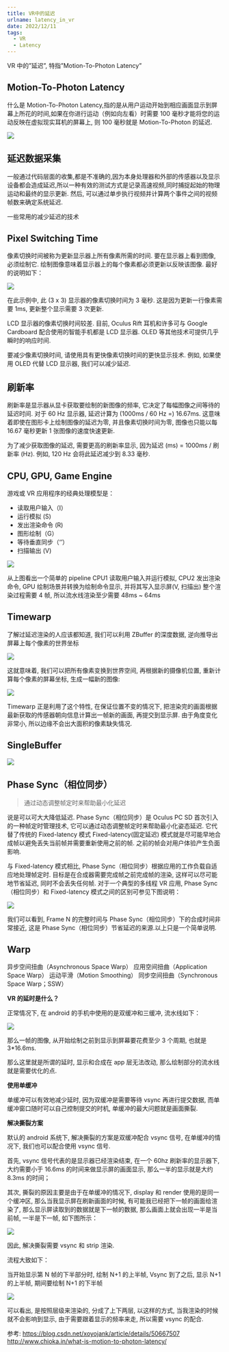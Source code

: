 ```yaml
---
title: VR中的延迟
urlname: latency_in_vr
date: 2022/12/11
tags:
  - VR
  - Latency
---
```


VR 中的”延迟”, 特指”Motion-To-Photon Latency”

## Motion-To-Photon Latency

什么是 Motion-To-Photon Latency,指的是从用户运动开始到相应画面显示到屏幕上所花的时间,如果在你进行运动（例如向左看）时需要 100 毫秒才能将您的运动反映在虚拟现实耳机的屏幕上, 则 100 毫秒就是 Motion-To-Photon 的延迟.

![](https://raw.githubusercontent.com/mikaelzero/ImageSource/main/uPic/ejkyya.jpg)

## 延迟数据采集

一般通过代码层面的收集,都是不准确的,因为本身处理器和外部的传感器以及显示设备都会造成延迟,所以一种有效的测试方式是记录高速视频,同时捕捉起始的物理运动和最终的显示更新. 然后, 可以通过单步执行视频并计算两个事件之间的视频帧数来确定系统延迟.

一些常用的减少延迟的技术

## Pixel Switching Time

像素切换时间被称为更新显示器上所有像素所需的时间. 要在显示器上看到图像, 必须绘制它. 绘制图像意味着显示器上的每个像素都必须更新以反映该图像. 最好的说明如下：

![](https://raw.githubusercontent.com/mikaelzero/ImageSource/main/uPic/k5eQkl.jpg)

在此示例中, 此 (3 x 3) 显示器的像素切换时间为 3 毫秒. 这是因为更新一行像素需要 1ms, 更新整个显示需要 3 次更新.

LCD 显示器的像素切换时间较差. 目前, Oculus Rift 耳机和许多可与 Google Cardboard 配合使用的智能手机都是 LCD 显示器. OLED 等其他技术可提供几乎瞬时的响应时间.

要减少像素切换时间, 请使用具有更快像素切换时间的更快显示技术. 例如, 如果使用 OLED 代替 LCD 显示器, 我们可以减少延迟.

## 刷新率

刷新率是显示器从显卡获取要绘制的新图像的频率, 它决定了每幅图像之间等待的延迟时间. 对于 60 Hz 显示器, 延迟计算为 (1000ms / 60 Hz =) 16.67ms. 这意味着即使在图形卡上绘制图像的延迟为零, 并且像素切换时间为零, 图像也只能以每 16.67 毫秒更新 1 张图像的速度快速更新.

为了减少获取图像的延迟, 需要更高的刷新率显示, 因为延迟 (ms) = 1000ms / 刷新率 (Hz). 例如, 120 Hz 会将此延迟减少到 8.33 毫秒.

## CPU, GPU, Game Engine

游戏或 VR 应用程序的经典处理模型是：

- 读取用户输入（I）
- 运行模拟 (S)
- 发出渲染命令 (R)
- 图形绘制（G）
- 等待垂直同步（‘’）
- 扫描输出 (V)

![](https://raw.githubusercontent.com/mikaelzero/ImageSource/main/uPic/Ytxpxh.jpg)

从上图看出一个简单的 pipeline
CPU1 读取用户输入并运行模拟, CPU2 发出渲染命令, GPU 绘制场景并转换为绘制命令显示, 并将其写入显示屏(V, 扫描出)
整个渲染过程需要 4 帧, 所以流水线渲染至少需要 48ms ~ 64ms

## Timewarp

了解过延迟渲染的人应该都知道, 我们可以利用 ZBuffer 的深度数据, 逆向推导出屏幕上每个像素的世界坐标

![](https://raw.githubusercontent.com/mikaelzero/ImageSource/main/uPic/bL3aO8.jpg)

这就意味着, 我们可以把所有像素变换到世界空间, 再根据新的摄像机位置, 重新计算每个像素的屏幕坐标, 生成一幅新的图像:

![](https://raw.githubusercontent.com/mikaelzero/ImageSource/main/uPic/8A45wp.jpg)

Timewarp 正是利用了这个特性, 在保证位置不变的情况下, 把渲染完的画面根据最新获取的传感器朝向信息计算出一帧新的画面, 再提交到显示屏. 由于角度变化非常小, 所以边缘不会出大面积的像素缺失情况.

## SingleBuffer

![](https://raw.githubusercontent.com/mikaelzero/ImageSource/main/uPic/CAbIiH.jpg)

## Phase Sync（相位同步）

> 通过动态调整帧定时来帮助最小化延迟

说是可以可大大降低延迟.
Phase Sync（相位同步）是 Oculus PC SD 首次引入的一种帧定时管理技术, 它可以通过动态调整帧定时来帮助最小化姿态延迟. 它代替了传统的 Fixed-latency 模式
Fixed-latency(固定延迟) 模式就是尽可能早地合成帧以避免丢失当前帧并需要重新使用之前的帧. 之前的帧会对用户体验产生负面影响.

与 Fixed-latency 模式相比, Phase Sync（相位同步）根据应用的工作负载自适应地处理帧定时. 目标是在合成器需要完成帧之前完成帧的渲染, 这样可以尽可能地节省延迟, 同时不会丢失任何帧. 对于一个典型的多线程 VR 应用, Phase Sync（相位同步）和 Fixed-latency 模式之间的区别可参见下图说明：

![](https://raw.githubusercontent.com/mikaelzero/ImageSource/main/uPic/v6z3In.jpg)

我们可以看到, Frame N 的完整时间与 Phase Sync（相位同步）下的合成时间非常接近, 这是 Phase Sync（相位同步）节省延迟的来源.以上只是一个简单说明.

## Warp

异步空间扭曲（Asynchronous Space Warp）
应用空间扭曲（Application Space Warp）
运动平滑（Motion Smoothing）
同步空间扭曲（Synchronous Space Warp；SSW）

**VR 的延时是什么？**

正常情况下, 在 android 的手机中使用的是双缓冲和三缓冲, 流水线如下：

![](https://raw.githubusercontent.com/mikaelzero/ImageSource/main/202211031426433.jpg)

那么一帧的图像, 从开始绘制之前到显示到屏幕要花费至少 3 个周期, 也就是 3\*16.6ms.

那么这里就是所谓的延时, 显示和合成在 app 层无法改动, 那么绘制部分的流水线就是需要优化的点.

**使用单缓冲**

单缓冲可以有效地减少延时, 因为双缓冲是需要等待 vsync 再进行提交数据, 而单缓冲窗口随时可以自己控制提交的时机, 单缓冲的最大问题就是画面撕裂.

**解决撕裂方案**

默认的 android 系统下, 解决撕裂的方案是双缓冲配合 vsync 信号, 在单缓冲的情况下, 我们也可以配合使用 vsync 信号.

首先, vsync 信号代表的是显示器已经渲染结束, 在一个 60hz 刷新率的显示器下, 大约需要小于 16.6ms 的时间来做显示屏的画面显示, 那么一半的显示就是大约 8.3ms 的时间；

其次, 撕裂的原因主要是由于在单缓冲的情况下, display 和 render 使用的是同一个缓冲区, 那么当我显示屏在刷新画面的时候, 有可能我已经把下一帧的画面给渲染了, 那么显示屏读取到的数据就是下一帧的数据, 那么画面上就会出现一半是当前帧, 一半是下一帧, 如下图所示：

![](https://raw.githubusercontent.com/mikaelzero/ImageSource/main/202211031426230.jpg)

因此, 解决撕裂需要 vsync 和 strip 渲染.

流程大致如下：

当开始显示第 N 帧的下半部分时, 绘制 N+1 的上半帧, Vsync 到了之后, 显示 N+1 的上半帧, 期间要绘制 N+1 的下半帧

![](https://raw.githubusercontent.com/mikaelzero/ImageSource/main/202211031427893.jpeg)

可以看出, 是按照层级来渲染的, 分成了上下两层, 以这样的方式, 当我渲染的时候就不会影响到显示, 由于需要跟着显示的频率来走, 所以需要 vsync 的配合.

参考:
https://blog.csdn.net/xoyojank/article/details/50667507
http://www.chioka.in/what-is-motion-to-photon-latency/
